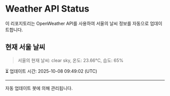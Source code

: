 
# Weather API Status

이 리포지토리는 OpenWeather API를 사용하여 서울의 날씨 정보를 자동으로 업데이트합니다.

## 현재 서울 날씨
> 서울의 현재 날씨: clear sky, 온도: 23.66°C, 습도: 65%

⏳ 업데이트 시간: 2025-10-08 09:49:02 (UTC)

---
자동 업데이트 봇에 의해 관리됩니다.
